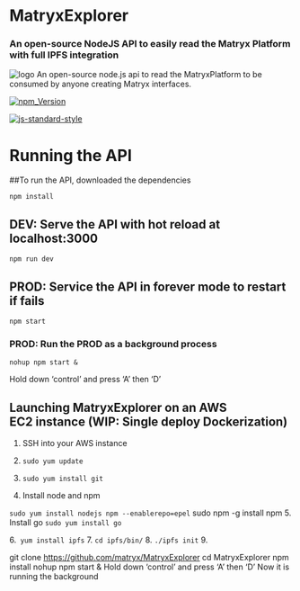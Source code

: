 # MatryxExplorer
### An open-source NodeJS API to easily read the Matryx Platform with full IPFS integration
 ![logo](https://github.com/matryx/matryx-alpha-source/blob/master/assets/Matryx-Logo-Black-1600px.png)
An open-source node.js api to read the MatryxPlatform to be consumed by anyone creating Matryx interfaces.

[![npm_Version](https://img.shields.io/badge/npm-5.7.1-brightgreen.svg)](http://npmjs.com)


[![js-standard-style](https://img.shields.io/badge/code%20style-standard-brightgreen.svg)](http://standardjs.com)


# Running the API

##To run the API, downloaded the dependencies

```
npm install
```
## DEV: Serve the API with hot reload at localhost:3000

```
npm run dev
```

## PROD: Service the API in forever mode to restart if fails

```
npm start
```

### PROD: Run the PROD as a background process

```
nohup npm start &
```

Hold down ‘control’ and press ‘A’ then ‘D’



## Launching MatryxExplorer on an AWS EC2 instance (WIP: Single deploy Dockerization)
1. SSH into your AWS instance

2. ```sudo yum update```

3. ```sudo yum install git```

4. Install node and npm

 ```sudo yum install nodejs npm --enablerepo=epel```
sudo npm -g install npm
5. Install go
```sudo yum install go```

6.``` yum install ipfs```
7. ```cd ipfs/bin/```
8. ```./ipfs init```
9.




git clone https://github.com/matryx/MatryxExplorer
cd MatryxExplorer
npm install
nohup npm start &
Hold down ‘control’ and press ‘A’ then ‘D’
Now it is running the background

